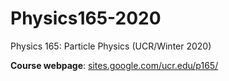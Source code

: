 # Physics165-2020
Physics 165: Particle Physics (UCR/Winter 2020)

**Course webpage**: [sites.google.com/ucr.edu/p165/](https://sites.google.com/ucr.edu/p165/)
